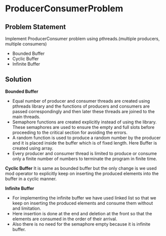 # ProducerConsumerProblem
## Problem Statement
Implement  ProducerConsumer problem using pthreads.(multiple producers, multiple consumers)
   - Bounded Buffer
   - Cyclic Buffer
   - Infinite Buffer 
## Solution
**Bounded Buffer**
- Equal number of producer and consumer threads are created using pthreads library and the        functions of producers and consumers are passed correspondingly and then later these threads are joined to the main threads.
- Semaphore functions are created explicitly instead of using the library. These semaphores are used to ensure the empty and full slots before proceeding to the critical section for avoiding the errors. 
- A random function is used to produce a random number by the producer and it is placed inside the buffer which is of fixed length. Here Buffer is created using array.
- Every producer and consumer thread is limited to produce or consume only a finite number of numbers to terminate the program in finite time.

**Cyclic Buffer**
It is same as bounded buffer but the only change is we used mod operator to explicitly keep on inserting the produced elements into the buffer in a cyclic manner.

**Infinite Buffer**
- For implementing the infinite buffer we have used linked list so that we keep on inserting the produced elements and consume them without and limitation.
- Here insertion is done at the end and deletion at the front so that the elements are consumed in the order of their arrival.
- Also there is no need for the semaphore empty because it is infinite buffer.
   
